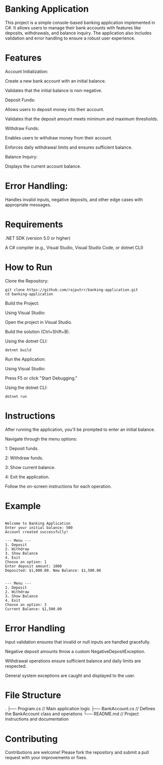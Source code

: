 # Banking Application

This project is a simple console-based banking application implemented in C#. It allows users to manage their bank accounts with features like deposits, withdrawals, and balance inquiry. The application also includes validation and error handling to ensure a robust user experience.

# Features

Account Initialization:

Create a new bank account with an initial balance.

Validates that the initial balance is non-negative.

Deposit Funds:

Allows users to deposit money into their account.

Validates that the deposit amount meets minimum and maximum thresholds.

Withdraw Funds:

Enables users to withdraw money from their account.

Enforces daily withdrawal limits and ensures sufficient balance.

Balance Inquiry:

Displays the current account balance.

# Error Handling:

Handles invalid inputs, negative deposits, and other edge cases with appropriate messages.

# Requirements

.NET SDK (version 5.0 or higher)

A C# compiler (e.g., Visual Studio, Visual Studio Code, or dotnet CLI)

# How to Run

Clone the Repository:

```
git clone https://github.com/rajputrr/banking-application.git
cd banking-application
```

Build the Project:

Using Visual Studio:

Open the project in Visual Studio.

Build the solution (Ctrl+Shift+B).

Using the dotnet CLI:

```dotnet build```

Run the Application:

Using Visual Studio:

Press F5 or click "Start Debugging."

Using the dotnet CLI:

```dotnet run```

# Instructions

After running the application, you'll be prompted to enter an initial balance.

Navigate through the menu options:

1: Deposit funds.

2: Withdraw funds.

3: Show current balance.

4: Exit the application.

Follow the on-screen instructions for each operation.

# Example
```

Welcome to Banking Application
Enter your initial balance: 500
Account created successfully!

--- Menu ---
1. Deposit
2. Withdraw
3. Show Balance
4. Exit
Choose an option: 1
Enter deposit amount: 1000
Deposited: $1,000.00. New Balance: $1,500.00


--- Menu ---
1. Deposit
2. Withdraw
3. Show Balance
4. Exit
Choose an option: 3
Current Balance: $1,500.00
```
# Error Handling

Input validation ensures that invalid or null inputs are handled gracefully.

Negative deposit amounts throw a custom NegativeDepositException.

Withdrawal operations ensure sufficient balance and daily limits are respected.

General system exceptions are caught and displayed to the user.

# File Structure

.
├── Program.cs       // Main application logic
├── BankAccount.cs   // Defines the BankAccount class and operations
└── README.md        // Project instructions and documentation

# Contributing

Contributions are welcome! Please fork the repository and submit a pull request with your improvements or fixes.




